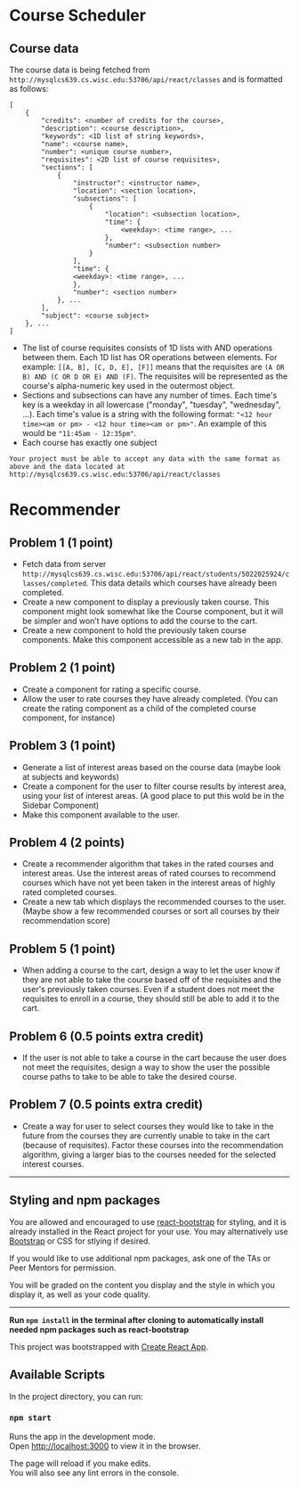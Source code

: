 # Course Scheduler


## Course data

The course data is being fetched from `http://mysqlcs639.cs.wisc.edu:53706/api/react/classes` and is formatted as follows:

```
[
    {
        "credits": <number of credits for the course>,
        "description": <course description>,
        "keywords": <1D list of string keywords>,
        "name": <course name>,
        "number": <unique course number>,
        "requisites": <2D list of course requisites>,
        "sections": [
            {
                "instructor": <instructor name>,
                "location": <section location>,
                "subsections": [
                    {
                        "location": <subsection location>,
                        "time": {
                            <weekday>: <time range>, ...
                        },
    					"number": <subsection number>
                    }
                ],
                "time": {
                <weekday>: <time range>, ...
                },
				"number": <section number>
            }, ...
        ],
        "subject": <course subject>
    }, ...
]
```

- The list of course requisites consists of 1D lists with AND operations between them. Each 1D list has OR operations between elements. For example: `[[A, B], [C, D, E], [F]]` means that the requisites are `(A OR B) AND (C OR D OR E) AND (F)`. The requisites will be represented as the course's alpha-numeric key used in the outermost object.
- Sections and subsections can have any number of times. Each time's key is a weekday in all lowercase ("monday", "tuesday", "wednesday", ...). Each time's value is a string with the following format: `"<12 hour time><am or pm> - <12 hour time><am or pm>"`. An example of this would be `"11:45am - 12:35pm"`.
- Each course has exactly one subject

```
Your project must be able to accept any data with the same format as above and the data located at http://mysqlcs639.cs.wisc.edu:53706/api/react/classes
```

# Recommender

## Problem 1 (1 point)

- Fetch data from server `http://mysqlcs639.cs.wisc.edu:53706/api/react/students/5022025924/classes/completed`. This data details which courses have already been completed.
- Create a new component to display a previously taken course. This component might look somewhat like the Course component, but it will be simpler and won’t have options to add the course to the cart.
- Create a new component to hold the previously taken course components. Make this component accessible as a new tab in the app.
  
## Problem 2 (1 point)

- Create a component for rating a specific course.
- Allow the user to rate courses they have already completed. (You can create the rating component as a child of the completed course component, for instance)

## Problem 3 (1 point)

- Generate a list of interest areas based on the course data (maybe look at subjects and keywords)
- Create a component for the user to filter course results by interest area, using your list of interest areas. (A good place to put this wold be in the Sidebar Component)
- Make this component available to the user.

## Problem 4 (2 points)

- Create a recommender algorithm that takes in the rated courses and interest areas. Use the interest areas of rated courses to recommend courses which have not yet been taken in the interest areas of highly rated completed courses.
- Create a new tab which displays the recommended courses to the user. (Maybe show a few recommended courses or sort all courses by their recommendation score)


## Problem 5 (1 point) 

- When adding a course to the cart, design a way to let the user know if they are not able to take the course based off of the requisites and the user's previously taken courses. Even if a student does not meet the requisites to enroll in a course, they should still be able to add it to the cart. 
  
## Problem 6 (0.5 points extra credit) 

- If the user is not able to take a course in the cart because the user does not meet the requisites, design a way to show the user the possible course paths to take to be able to take the desired course.

## Problem 7 (0.5 points extra credit) 

- Create a way for user to select courses they would like to take in the future from the courses they are currently unable to take in the cart (because of requisites). Factor these courses into the recommendation algorithm, giving a larger bias to the courses needed for the selected interest courses.


---

## Styling and npm packages

You are allowed and encouraged to use [react-bootstrap](https://react-bootstrap.github.io/) for styling, and it is already installed in the React project for your use. You may alternatively use [Bootstrap](https://getbootstrap.com/) or CSS for stlying if desired.

If you would like to use additional npm packages, ask one of the TAs or Peer Mentors for permission.

You will be graded on the content you display and the style in which you display it, as well as your code quality.

---

**Run `npm install` in the terminal after cloning to automatically install needed npm packages such as react-bootstrap**

This project was bootstrapped with [Create React App](https://github.com/facebook/create-react-app).

## Available Scripts

In the project directory, you can run:

### `npm start`

Runs the app in the development mode.<br>
Open [http://localhost:3000](http://localhost:3000) to view it in the browser.

The page will reload if you make edits.<br>
You will also see any lint errors in the console.
